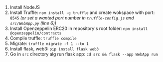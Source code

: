 1. Install NodeJS
2. Install Truffle: `npm install -g truffle` and create wokspace with port: `8545` _(or set a wanted port number in `truffle-config.js` and `src/WebApp.py` (line 6))_
3. Install Openzeppelin ERC20 in repository's root folder: `npm install @openzeppelin/contracts`
4. Compile truffle: `truffle compile`
5. Migrate: `truffle migrate -f 1 --to 1`
6. Install flask, web3: `pip install flask web3`
7. Go in `src` directory alg run flask app: `cd src && flask --app WebApp run`